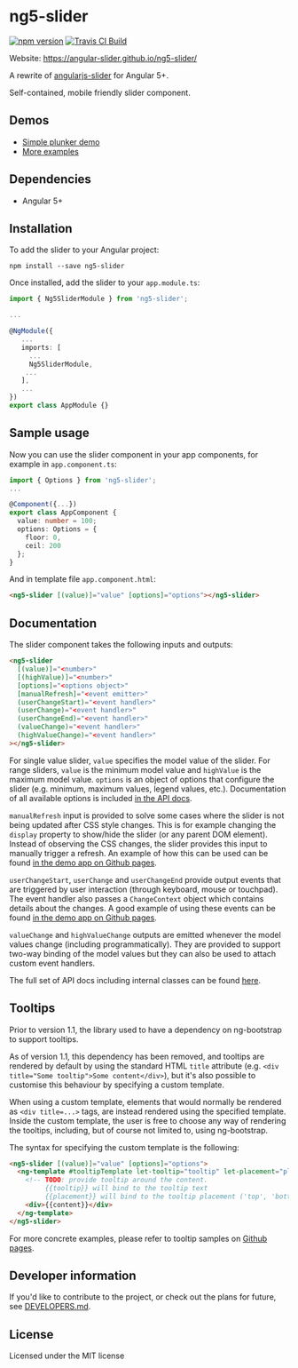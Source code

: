 # ng5-slider
[![npm version](https://badge.fury.io/js/ng5-slider.svg)](https://badge.fury.io/js/ng5-slider)
[![Travis CI Build](https://travis-ci.org/angular-slider/ng5-slider.svg?branch=master)](https://travis-ci.org/angular-slider/ng5-slider)

Website: https://angular-slider.github.io/ng5-slider/

A rewrite of [angularjs-slider](https://github.com/angular-slider/angularjs-slider) for Angular 5+.

Self-contained, mobile friendly slider component.

## Demos

 * [Simple plunker demo](https://plnkr.co/XhzcMg)
 * [More examples](https://angular-slider.github.io/ng5-slider/)

## Dependencies

 * Angular 5+

## Installation

To add the slider to your Angular project:
```
npm install --save ng5-slider
```

Once installed, add the slider to your `app.module.ts`:
```typescript
import { Ng5SliderModule } from 'ng5-slider';

...

@NgModule({
   ...
   imports: [
     ...
     Ng5SliderModule,
    ...
   ],
   ...
})
export class AppModule {}
```

## Sample usage

Now you can use the slider component in your app components, for example in `app.component.ts`:
```typescript
import { Options } from 'ng5-slider';
...

@Component({...})
export class AppComponent {
  value: number = 100;
  options: Options = {
    floor: 0,
    ceil: 200
  };
}
```

And in template file `app.component.html`:
```html
<ng5-slider [(value)]="value" [options]="options"></ng5-slider>
```

## Documentation

The slider component takes the following inputs and outputs:
```html
<ng5-slider
  [(value)]="<number>"
  [(highValue)]="<number>"
  [options]="<options object>"
  [manualRefresh]="<event emitter>"
  (userChangeStart)="<event handler>"
  (userChange)="<event handler>"
  (userChangeEnd)="<event handler>"
  (valueChange)="<event handler>"
  (highValueChange)="<event handler>"
></ng5-slider>
```

For single value slider, `value` specifies the model value of the slider. For range sliders, `value` is the minimum model value and `highValue` is the maximum model value. `options` is an object of options that configure the slider (e.g. minimum, maximum values, legend values, etc.). Documentation of all available options is included [in the API docs](https://angular-slider.github.io/ng5-slider/docs/classes/_options_.options.html).

`manualRefresh` input is provided to solve some cases where the slider is not being updated after CSS style changes. This is for example changing the `display` property to show/hide the slider (or any parent DOM element). Instead of observing the CSS changes, the slider provides this input to manually trigger a refresh. An example of how this can be used can be found [in the demo app on Github pages](https://angular-slider.github.io/ng5-slider/#manual-refresh-slider).

`userChangeStart`, `userChange` and `userChangeEnd` provide output events that are triggered by user interaction (through keyboard, mouse or touchpad). The event handler also passes a `ChangeContext` object which contains details about the changes. A good example of using these events can be found [in the demo app on Github pages](https://angular-slider.github.io/ng5-slider/#user-events-slider).

`valueChange` and `highValueChange` outputs are emitted whenever the model values change (including programmatically). They are provided to support two-way binding of the model values but they can also be used to attach custom event handlers.

The full set of API docs including internal classes can be found [here](https://angular-slider.github.io/ng5-slider/docs/index.html).

## Tooltips

Prior to version 1.1, the library used to have a dependency on ng-bootstrap to support tooltips.

As of version 1.1, this dependency has been removed, and tooltips are rendered by default by using the standard HTML `title` attribute (e.g. `<div title="Some tooltip">Some content</div>`), but it's also possible to customise this behaviour by specifying a custom template.

When using a custom template, elements that would normally be rendered as `<div title=...>` tags, are instead rendered using the specified template. Inside the custom template, the user is free to choose any way of rendering the tooltips, including, but of course not limited to, using ng-bootstrap.

The syntax for specifying the custom template is the following:
```html
<ng5-slider [(value)]="value" [options]="options">
  <ng-template #tooltipTemplate let-tooltip="tooltip" let-placement="placement" let-content="content">
    <!-- TODO: provide tooltip around the content.
         {{tooltip}} will bind to the tooltip text
         {{placement}} will bind to the tooltip placement ('top', 'bottom', 'right', 'left') -->
    <div>{{content}}</div>
  </ng-template>
</ng5-slider>
```

For more concrete examples, please refer to tooltip samples on [Github pages](https://angular-slider.github.io/ng5-slider/#ticks-custom-tooltips-slider).

## Developer information

If you'd like to contribute to the project, or check out the plans for future, see [DEVELOPERS.md](DEVELOPERS.md).

## License

Licensed under the MIT license
